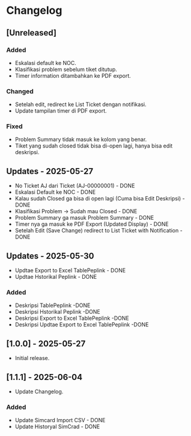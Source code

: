 # Changelog

## [Unreleased]
### Added
- Eskalasi default ke NOC.
- Klasifikasi problem sebelum tiket ditutup.
- Timer information ditambahkan ke PDF export.

### Changed
- Setelah edit, redirect ke List Ticket dengan notifikasi.
- Update tampilan timer di PDF export.

### Fixed
- Problem Summary tidak masuk ke kolom yang benar.
- Tiket yang sudah closed tidak bisa di-open lagi, hanya bisa edit deskripsi.


## Updates - 2025-05-27
- No Ticket AJ dari Ticket (AJ-00000001) - DONE
- Eskalasi Default ke NOC - DONE
- Kalau sudah Closed ga bisa di open lagi (Cuma bisa Edit Deskripsi) - DONE
- Klasifikasi Problem -> Sudah mau Closed - DONE
- Problem Summary ga masuk Problem Summary - DONE
- Timer nya ga masuk ke PDF Export (Updated Display) - DONE
- Setelah Edit (Save Change) redirect to List Ticket with Notification - DONE

## Updates - 2025-05-30
- Updtae Export to Excel TablePeplink - DONE
- Updtae Hstorikal Peplink - DONE

### Added
- Deskripsi TablePeplink -DONE
- Deskripsi Hstorikal Peplink -DONE
- Deskripsi Export to Excel TablePeplink -DONE
- Deskripsi Updtae Export to Excel TablePeplink -DONE


## [1.0.0] - 2025-05-27
- Initial release.

## [1.1.1] - 2025-06-04
- Update Changelog.

### Added
- Update Simcard Import CSV - DONE
- Update Historyal SimCrad - DONE
